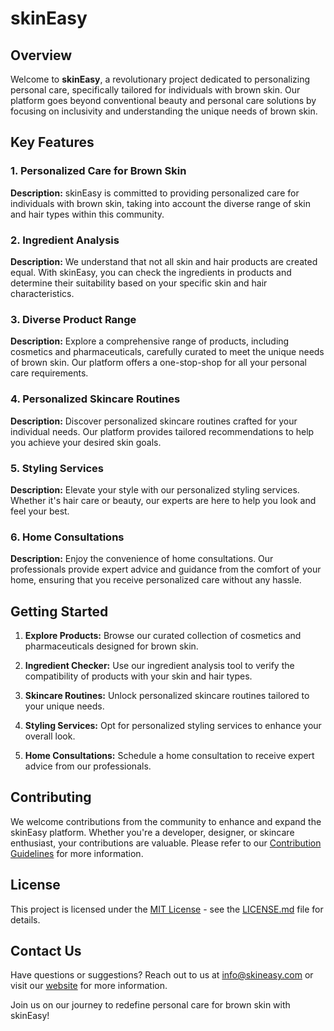# skinEasy

## Overview

Welcome to **skinEasy**, a revolutionary project dedicated to personalizing personal care, specifically tailored for individuals with brown skin. Our platform goes beyond conventional beauty and personal care solutions by focusing on inclusivity and understanding the unique needs of brown skin.

## Key Features

### 1. Personalized Care for Brown Skin

**Description:** skinEasy is committed to providing personalized care for individuals with brown skin, taking into account the diverse range of skin and hair types within this community.

### 2. Ingredient Analysis

**Description:** We understand that not all skin and hair products are created equal. With skinEasy, you can check the ingredients in products and determine their suitability based on your specific skin and hair characteristics.

### 3. Diverse Product Range

**Description:** Explore a comprehensive range of products, including cosmetics and pharmaceuticals, carefully curated to meet the unique needs of brown skin. Our platform offers a one-stop-shop for all your personal care requirements.

### 4. Personalized Skincare Routines

**Description:** Discover personalized skincare routines crafted for your individual needs. Our platform provides tailored recommendations to help you achieve your desired skin goals.

### 5. Styling Services

**Description:** Elevate your style with our personalized styling services. Whether it's hair care or beauty, our experts are here to help you look and feel your best.

### 6. Home Consultations

**Description:** Enjoy the convenience of home consultations. Our professionals provide expert advice and guidance from the comfort of your home, ensuring that you receive personalized care without any hassle.

## Getting Started

1. **Explore Products:** Browse our curated collection of cosmetics and pharmaceuticals designed for brown skin.

2. **Ingredient Checker:** Use our ingredient analysis tool to verify the compatibility of products with your skin and hair types.

3. **Skincare Routines:** Unlock personalized skincare routines tailored to your unique needs.

4. **Styling Services:** Opt for personalized styling services to enhance your overall look.

5. **Home Consultations:** Schedule a home consultation to receive expert advice from our professionals.

## Contributing

We welcome contributions from the community to enhance and expand the skinEasy platform. Whether you're a developer, designer, or skincare enthusiast, your contributions are valuable. Please refer to our [Contribution Guidelines](CONTRIBUTING.md) for more information.

## License

This project is licensed under the [MIT License](LICENSE.md) - see the [LICENSE.md](LICENSE.md) file for details.

## Contact Us

Have questions or suggestions? Reach out to us at [info@skineasy.com](mailto:info@skineasy.com) or visit our [website](https://www.skineasy.com) for more information.

Join us on our journey to redefine personal care for brown skin with skinEasy!
